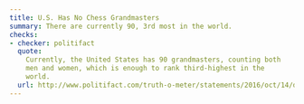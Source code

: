 ```yaml
---
title: U.S. Has No Chess Grandmasters
summary: There are currently 90, 3rd most in the world.
checks:
- checker: politifact
  quote:
    Currently, the United States has 90 grandmasters, counting both
    men and women, which is enough to rank third-highest in the
    world.
  url: http://www.politifact.com/truth-o-meter/statements/2016/oct/14/donald-trump/donald-trump-wrongly-maligns-us-chess-prowess/
---
```

